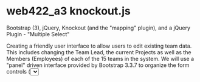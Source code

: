 # web422_a3 knockout.js
Bootstrap (3), jQuery, Knockout (and the "mapping" plugin), and a jQuery Plugin - "Multiple Select"
 
Creating a friendly user interface to allow users to edit existing team data. This includes changing the Team Lead, the current Projects as well as the Members (Employees) of each of the 15 teams in the system. We will use a "panel" driven interface provided by Bootstrap 3.3.7 to organize the form controls (<select> elements) for each team. A jQuery Plugin will be used to make the controls much easier to use, and Knockout.js will provide two-way binding for quick updates.
